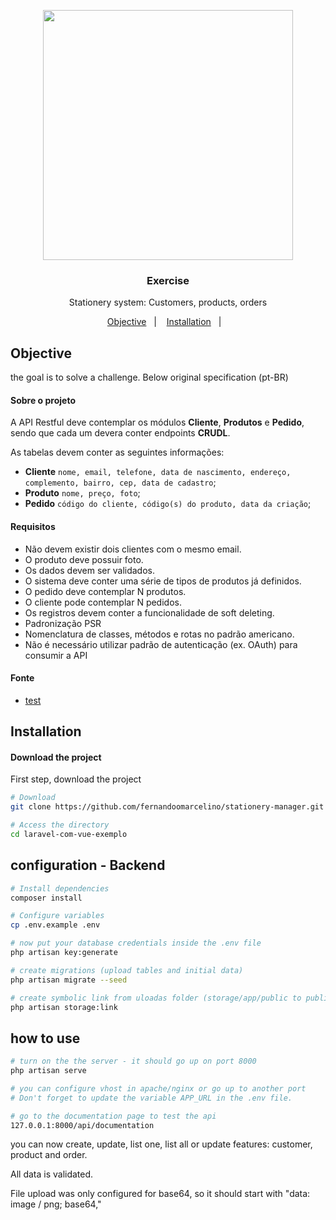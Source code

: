 <p align="center"><a href="https://laravel.com" target="_blank"><img src="https://raw.githubusercontent.com/laravel/art/master/logo-lockup/5%20SVG/2%20CMYK/1%20Full%20Color/laravel-logolockup-cmyk-red.svg" width="400"></a></p>
<h3 align="center">
  Exercise
</h3>

<p align="center">Stationery system: Customers, products, orders</p>

<p align="center">
  <a href="#Objective">Objective</a>&nbsp;&nbsp;&nbsp;|&nbsp;&nbsp;&nbsp;
  <a href="#Installation">Installation</a>&nbsp;&nbsp;&nbsp;|&nbsp;&nbsp;&nbsp;
</p>


## Objective
the goal is to solve a challenge. Below original specification (pt-BR) 

#### Sobre o projeto

A API Restful deve contemplar os módulos **Cliente**, **Produtos** e **Pedido**, sendo que cada um devera conter  endpoints **CRUDL**.

As tabelas devem conter as seguintes informações:

* **Cliente** `nome, email, telefone, data de nascimento, endereço, complemento, bairro, cep, data de cadastro`;
* **Produto** `nome, preço, foto`;
* **Pedido** `código do cliente, código(s) do produto, data da criação`;

#### Requisitos

* Não devem existir dois clientes com o mesmo email.
* O produto deve possuir foto.
* Os dados devem ser validados.
* O sistema deve conter uma série de tipos de produtos já definidos.
* O pedido deve contemplar N produtos.
* O cliente pode contemplar N pedidos.
* Os registros devem conter a funcionalidade de soft deleting.
* Padronização PSR
* Nomenclatura de classes, métodos e rotas no padrão americano.
* Não é necessário utilizar padrão de autenticação (ex. OAuth) para consumir a API

#### Fonte
- [test](https://github.com/leonardorutz/teste/blob/main/README.md)

## Installation

#### Download the project
First step, download the project
``` bash
# Download
git clone https://github.com/fernandoomarcelino/stationery-manager.git

# Access the directory
cd laravel-com-vue-exemplo
```

## configuration - Backend

``` bash
# Install dependencies
composer install

# Configure variables
cp .env.example .env

# now put your database credentials inside the .env file
php artisan key:generate

# create migrations (upload tables and initial data)
php artisan migrate --seed

# create symbolic link from uloadas folder (storage/app/public to public/storage/)
php artisan storage:link
```

## how to use
``` bash
# turn on the the server - it should go up on port 8000
php artisan serve

# you can configure vhost in apache/nginx or go up to another port
# Don't forget to update the variable APP_URL in the .env file.

# go to the documentation page to test the api
127.0.0.1:8000/api/documentation

```
you can now create, update, list one, list all or update features: customer, product and order.

All data is validated.

File upload was only configured for base64, so it should start with "data: image / png; base64,"
